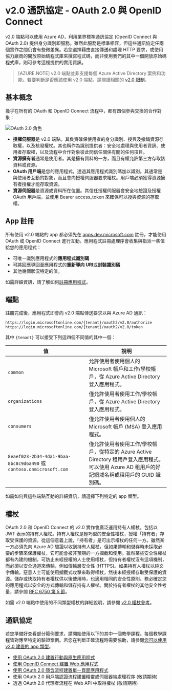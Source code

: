 <properties
	pageTitle="Azure AD v2.0 通訊協定 | Microsoft Azure"
	description="Azure AD v2.0 端點支援的通訊協定指南。"
	services="active-directory"
	documentationCenter=""
	authors="dstrockis"
	manager="mbaldwin"
	editor=""/>

<tags
	ms.service="active-directory"
	ms.workload="identity"
	ms.tgt_pltfrm="na"
	ms.devlang="na"
	ms.topic="article"
	ms.date="09/16/2016"
	ms.author="dastrock"/>

# v2.0 通訊協定 - OAuth 2.0 與 OpenID Connect

v2.0 端點可以使用 Azure AD，利用業界標準通訊協定 (OpenID Connect 與 OAuth 2.0) 提供身分識別即服務。雖然此服務是標準相容，但這些通訊協定任兩個實作之間仍會有些微差異。若您選擇藉由直接傳送和處理 HTTP 要求，或使用協力廠商的開放原始碼程式庫來撰寫程式碼，而非使用我們的其中一個開放原始碼程式庫，則可參考這裡提供的實用資訊。
<!-- TODO: Need link to libraries above -->

> [AZURE.NOTE]
	v2.0 端點並非支援每個 Azure Active Directory 案例和功能。若要判斷是否應該使用 v2.0 端點，請閱讀相關的 [v2.0 限制](active-directory-v2-limitations.md)。

## 基本概念
幾乎在所有的 OAuth 和 OpenID Connect 流程中，都有四個參與交換的合作對象：

![OAuth 2.0 角色](../media/active-directory-v2-flows/protocols_roles.png)

- **授權伺服器**是 v2.0 端點。其負責確保使用者的身分識別、授與及撤銷資源存取權，以及核發權杖。其也稱作為識別提供者：安全地處理與使用者資訊、使用者存取權，以及流程中合作對象彼此間信任關係有關的任何項目。
- **資源擁有者**通常是使用者。其是擁有資料的一方，而且有權允許第三方存取該資料或資源。
- **OAuth 用戶端**是您的應用程式，透過其應用程式識別碼加以識別。其通常是與使用者互動的對象，而且會向授權伺服器要求權杖。用戶端必須獲得資源擁有者授權才能存取資源。
- **資源伺服器**是資源或資料所在位置。其信任授權伺服器會安全地驗證及授權 OAuth 用戶端，並使用 Bearer access\_token 來確保可以授與資源的存取權。


## App 註冊
所有使用 v2.0 端點的 app 都必須先在 [apps.dev.microsoft.com](https://apps.dev.microsoft.com) 註冊，才能使用 OAuth 或 OpenID Connect 進行互動。應用程式註冊處理序會收集與指派一些值給您的應用程式：

- 可唯一識別應用程式的**應用程式識別碼**
- 可將回應導回至應用程式的**重新導向 URI**或**封裝識別碼**
- 其他幾個狀況特定的值。

如需詳細資訊，請了解如何[註冊應用程式](active-directory-v2-app-registration.md)。

## 端點
註冊完成後，應用程式即會向 v2.0 端點傳送要求以與 Azure AD 通訊：

```
https://login.microsoftonline.com/{tenant}/oauth2/v2.0/authorize
https://login.microsoftonline.com/{tenant}/oauth2/v2.0/token
```

其中 `{tenant}` 可以接受下列這四個不同值的其中一個：

| 值 | 說明 |
| ----------------------- | ------------------------------- |
| `common` | 允許使用者使用個人的 Microsoft 帳戶和工作/學校帳戶，從 Azure Active Directory 登入應用程式。 |
| `organizations` | 僅允許使用者使用工作/學校帳戶，從 Azure Active Directory 登入應用程式。 |
| `consumers` | 僅允許使用者使用個人的 Microsoft 帳戶 (MSA) 登入應用程式。 |
| `8eaef023-2b34-4da1-9baa-8bc8c9d6a490` 或 `contoso.onmicrosoft.com` | 僅允許使用者使用工作/學校帳戶，從特定的 Azure Active Directory 租用戶登入應用程式。可以使用 Azure AD 租用戶的好記網域名稱或租用戶的 GUID 識別碼。 |

如需如何與這些端點互動的詳細資訊，請選擇下列特定的 app 類型。

## 權杖
OAuth 2.0 和 OpenID Connect 的 v2.0 實作會廣泛運用持有人權杖，包括以 JWT 表示的持有人權杖。持有人權杖是輕巧型的安全性權杖，授權「持有者」存取受保護的資源。從這個意義上說，「持有者」是可出示權杖的任何一方。雖然某一方必須先向 Azure AD 驗證以收到持有人權杖，但如果傳輸和儲存時未採取必要的步驟來保護權杖，它可能會被非預期的一方攔截和使用。雖然某些安全性權杖都有內建的機制，可防止未經授權的人士使用權杖，但持有者權杖沒有這項機制，而必須以安全通道來傳輸，例如傳輸層安全性 (HTTPS)。如果持有人權杖以純文字傳輸，惡意人士可能使用攔截式攻擊來取得權杖，然後未經授權存取受保護的資源。儲存或快取持有者權杖供以後使用時，也適用相同的安全性原則。務必確定您的應用程式以安全的方式傳輸和儲存持有人權杖。關於持有者權杖的其他安全性考量，請參閱 [RFC 6750 第 5 節](http://tools.ietf.org/html/rfc6750)。

如需 v2.0 端點中使用的不同類型權杖的詳細說明，請參閱 [v2.0 權杖參考](active-directory-v2-tokens.md)。

## 通訊協定

若您準備好查看部分範例要求，請開始使用以下的其中一個教學課程。每個教學課程皆對應至特定的驗證案例。若您在判斷正確流程時需要協助，請參閱[您可以使用 v2.0 建置的 app 類型](active-directory-v2-flows.md)。

- [使用 OAuth 2.0 建置行動與原生應用程式](active-directory-v2-protocols-oauth-code.md)
- [使用 OpenID Connect 建置 Web 應用程式](active-directory-v2-protocols-oidc.md)
- [使用 OAuth 2.0 隱含流程建置單一頁面應用程式](active-directory-v2-protocols-implicit.md)
- 使用 OAuth 2.0 用戶端認證流程建置精靈或伺服器端處理程序 (敬請期待)
- 透過 OAuth 2.0 代理者流程在 Web API 中取得權杖 (敬請期待)

<!-- - Get tokens using a username & password with the OAuth 2.0 Resource Owner Password Credentials Flow (coming soon) --> 

<!---HONumber=AcomDC_0921_2016-->